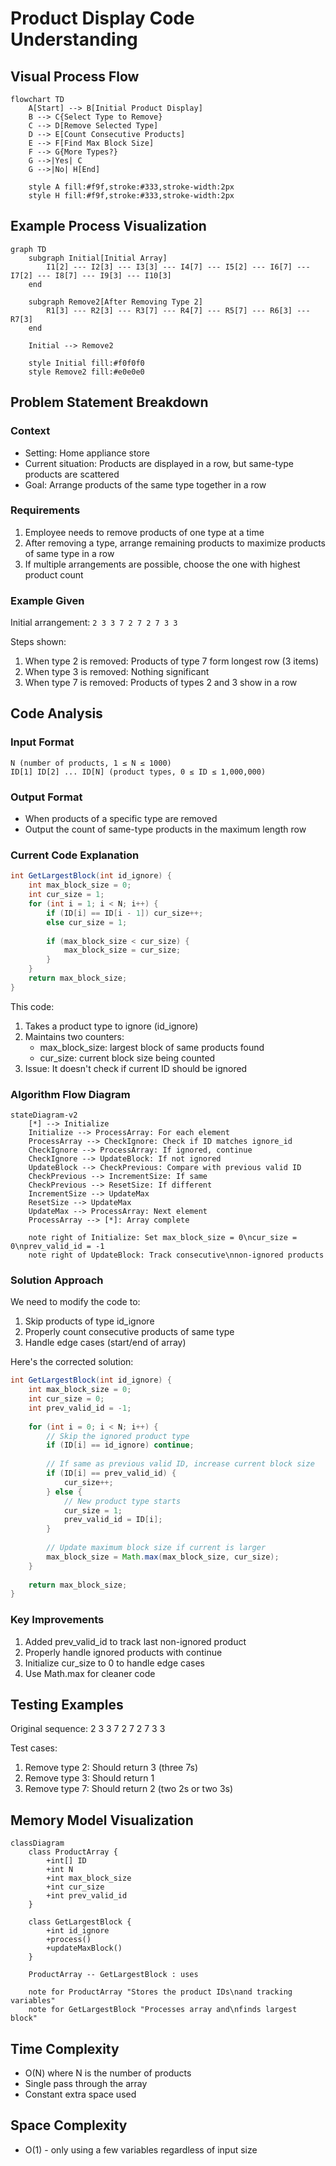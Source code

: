 # Product Display Code Understanding

## Visual Process Flow

```mermaid
flowchart TD
    A[Start] --> B[Initial Product Display]
    B --> C{Select Type to Remove}
    C --> D[Remove Selected Type]
    D --> E[Count Consecutive Products]
    E --> F[Find Max Block Size]
    F --> G{More Types?}
    G -->|Yes| C
    G -->|No| H[End]
    
    style A fill:#f9f,stroke:#333,stroke-width:2px
    style H fill:#f9f,stroke:#333,stroke-width:2px
```

## Example Process Visualization

```mermaid
graph TD
    subgraph Initial[Initial Array]
        I1[2] --- I2[3] --- I3[3] --- I4[7] --- I5[2] --- I6[7] --- I7[2] --- I8[7] --- I9[3] --- I10[3]
    end
    
    subgraph Remove2[After Removing Type 2]
        R1[3] --- R2[3] --- R3[7] --- R4[7] --- R5[7] --- R6[3] --- R7[3]
    end
    
    Initial --> Remove2
    
    style Initial fill:#f0f0f0
    style Remove2 fill:#e0e0e0
```

## Problem Statement Breakdown

### Context
- Setting: Home appliance store
- Current situation: Products are displayed in a row, but same-type products are scattered
- Goal: Arrange products of the same type together in a row

### Requirements
1. Employee needs to remove products of one type at a time
2. After removing a type, arrange remaining products to maximize products of same type in a row
3. If multiple arrangements are possible, choose the one with highest product count

### Example Given
Initial arrangement: `2 3 3 7 2 7 2 7 3 3`

Steps shown:
1. When type 2 is removed: Products of type 7 form longest row (3 items)
2. When type 3 is removed: Nothing significant
3. When type 7 is removed: Products of types 2 and 3 show in a row

## Code Analysis

### Input Format
```
N (number of products, 1 ≤ N ≤ 1000)
ID[1] ID[2] ... ID[N] (product types, 0 ≤ ID ≤ 1,000,000)
```

### Output Format
- When products of a specific type are removed
- Output the count of same-type products in the maximum length row

### Current Code Explanation

```java
int GetLargestBlock(int id_ignore) {
    int max_block_size = 0;
    int cur_size = 1;
    for (int i = 1; i < N; i++) {
        if (ID[i] == ID[i - 1]) cur_size++;
        else cur_size = 1;
        
        if (max_block_size < cur_size) {
            max_block_size = cur_size;
        }
    }
    return max_block_size;
}
```

This code:
1. Takes a product type to ignore (id_ignore)
2. Maintains two counters:
   - max_block_size: largest block of same products found
   - cur_size: current block size being counted
3. Issue: It doesn't check if current ID should be ignored

### Algorithm Flow Diagram

```mermaid
stateDiagram-v2
    [*] --> Initialize
    Initialize --> ProcessArray: For each element
    ProcessArray --> CheckIgnore: Check if ID matches ignore_id
    CheckIgnore --> ProcessArray: If ignored, continue
    CheckIgnore --> UpdateBlock: If not ignored
    UpdateBlock --> CheckPrevious: Compare with previous valid ID
    CheckPrevious --> IncrementSize: If same
    CheckPrevious --> ResetSize: If different
    IncrementSize --> UpdateMax
    ResetSize --> UpdateMax
    UpdateMax --> ProcessArray: Next element
    ProcessArray --> [*]: Array complete

    note right of Initialize: Set max_block_size = 0\ncur_size = 0\nprev_valid_id = -1
    note right of UpdateBlock: Track consecutive\nnon-ignored products
```

### Solution Approach

We need to modify the code to:
1. Skip products of type id_ignore
2. Properly count consecutive products of same type
3. Handle edge cases (start/end of array)

Here's the corrected solution:

```java
int GetLargestBlock(int id_ignore) {
    int max_block_size = 0;
    int cur_size = 0;
    int prev_valid_id = -1;
    
    for (int i = 0; i < N; i++) {
        // Skip the ignored product type
        if (ID[i] == id_ignore) continue;
        
        // If same as previous valid ID, increase current block size
        if (ID[i] == prev_valid_id) {
            cur_size++;
        } else {
            // New product type starts
            cur_size = 1;
            prev_valid_id = ID[i];
        }
        
        // Update maximum block size if current is larger
        max_block_size = Math.max(max_block_size, cur_size);
    }
    
    return max_block_size;
}
```

### Key Improvements
1. Added prev_valid_id to track last non-ignored product
2. Properly handle ignored products with continue
3. Initialize cur_size to 0 to handle edge cases
4. Use Math.max for cleaner code

## Testing Examples

Original sequence: 2 3 3 7 2 7 2 7 3 3

Test cases:
1. Remove type 2: Should return 3 (three 7s)
2. Remove type 3: Should return 1 
3. Remove type 7: Should return 2 (two 2s or two 3s)

## Memory Model Visualization

```mermaid
classDiagram
    class ProductArray {
        +int[] ID
        +int N
        +int max_block_size
        +int cur_size
        +int prev_valid_id
    }
    
    class GetLargestBlock {
        +int id_ignore
        +process()
        +updateMaxBlock()
    }
    
    ProductArray -- GetLargestBlock : uses

    note for ProductArray "Stores the product IDs\nand tracking variables"
    note for GetLargestBlock "Processes array and\nfinds largest block"
```

## Time Complexity
- O(N) where N is the number of products
- Single pass through the array
- Constant extra space used

## Space Complexity
- O(1) - only using a few variables regardless of input size
